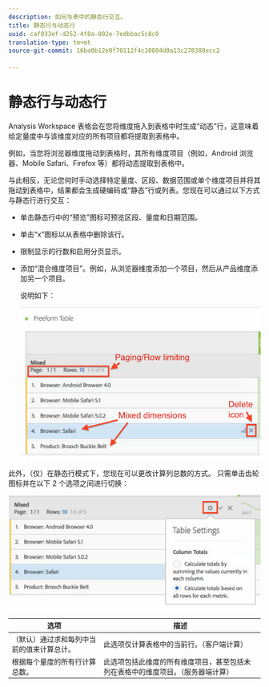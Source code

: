 ```yaml
---
description: 如何与表中的静态行交互。
title: 静态行与动态行
uuid: caf033ef-d252-4f8a-802e-7edbbac5c8c0
translation-type: tm+mt
source-git-commit: 16ba0b12e0f70112f4c10804d0a13c278388ecc2

---
```



# 静态行与动态行

Analysis Workspace 表格会在您将维度拖入到表格中时生成“动态”行，这意味着给定量度中与该维度对应的所有项目都将提取到表格中。

例如，当您将浏览器维度拖动到表格时，其所有维度项目（例如，Android 浏览器、Mobile Safari、Firefox 等）都将动态提取到表格中。

与此相反，无论您何时手动选择特定量度、区段、数据范围或单个维度项目并将其拖动到表格中，结果都会生成硬编码或“静态”行或列表。您现在可以通过以下方式与静态行进行交互：

* 单击静态行中的“预览”图标可预览区段、量度和日期范围。
* 单击“x”图标以从表格中删除该行。
* 限制显示的行数和启用分页显示。
* 添加“混合维度项目”。例如，从浏览器维度添加一个项目，然后从产品维度添加另一个项目。

   说明如下：

   ![](assets/static_rows.png)

此外，（仅）在静态行模式下，您现在可以更改计算列总数的方式。 只需单击齿轮图标并在以下 2 个选项之间进行切换：

![](assets/column-totals.png)

| 选项 | 描述 |
|---|---|
| （默认）通过求和每列中当前的值来计算总计。 | 此选项仅计算表格中的当前行。（客户端计算） |
| 根据每个量度的所有行计算总数。 | 此选项包括此维度的所有维度项目，甚至包括未列在表格中的维度项目。（服务器端计算） |


